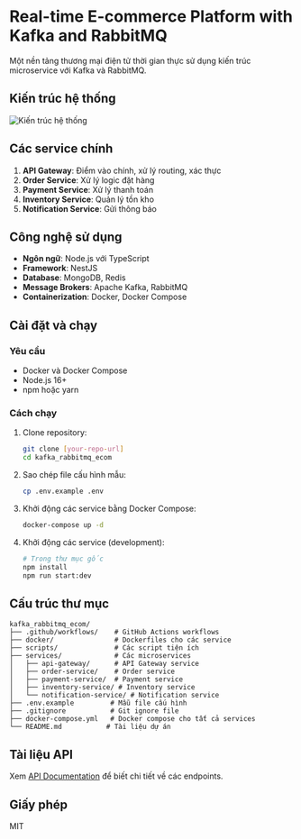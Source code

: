 # Real-time E-commerce Platform with Kafka and RabbitMQ

Một nền tảng thương mại điện tử thời gian thực sử dụng kiến trúc microservice với Kafka và RabbitMQ.

## Kiến trúc hệ thống

![Kiến trúc hệ thống](./docs/architecture.png)

## Các service chính

1. **API Gateway**: Điểm vào chính, xử lý routing, xác thực
2. **Order Service**: Xử lý logic đặt hàng
3. **Payment Service**: Xử lý thanh toán
4. **Inventory Service**: Quản lý tồn kho
5. **Notification Service**: Gửi thông báo

## Công nghệ sử dụng

- **Ngôn ngữ**: Node.js với TypeScript
- **Framework**: NestJS
- **Database**: MongoDB, Redis
- **Message Brokers**: Apache Kafka, RabbitMQ
- **Containerization**: Docker, Docker Compose

## Cài đặt và chạy

### Yêu cầu

- Docker và Docker Compose
- Node.js 16+
- npm hoặc yarn

### Cách chạy

1. Clone repository:
   ```bash
   git clone [your-repo-url]
   cd kafka_rabbitmq_ecom
   ```

2. Sao chép file cấu hình mẫu:
   ```bash
   cp .env.example .env
   ```

3. Khởi động các service bằng Docker Compose:
   ```bash
   docker-compose up -d
   ```

4. Khởi động các service (development):
   ```bash
   # Trong thư mục gốc
   npm install
   npm run start:dev
   ```

## Cấu trúc thư mục

```
kafka_rabbitmq_ecom/
├── .github/workflows/    # GitHub Actions workflows
├── docker/               # Dockerfiles cho các service
├── scripts/              # Các script tiện ích
├── services/             # Các microservices
│   ├── api-gateway/      # API Gateway service
│   ├── order-service/    # Order service
│   ├── payment-service/  # Payment service
│   ├── inventory-service/ # Inventory service
│   └── notification-service/ # Notification service
├── .env.example         # Mẫu file cấu hình
├── .gitignore           # Git ignore file
├── docker-compose.yml   # Docker compose cho tất cả services
└── README.md           # Tài liệu dự án
```

## Tài liệu API

Xem [API Documentation](./docs/API.md) để biết chi tiết về các endpoints.

## Giấy phép

MIT
